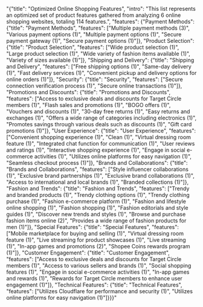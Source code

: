"{\"title\": \"Optimized Online Shopping Features\", \"intro\": \"This list represents an optimized set of product features gathered from analyzing 6 online shopping websites, totaling 114 features.\", \"features\": {\"Payment Methods\": {\"title\": \"Payment Methods\", \"features\": [\"Multiple payment methods (3)\", \"Various payment options (1)\", \"Multiple payment options (1)\", \"Secure payment gateway (1)\", \"Secure payment options (1)\"]}, \"Product Selection\": {\"title\": \"Product Selection\", \"features\": [\"Wide product selection (1)\", \"Large product selection (1)\", \"Wide variety of fashion items available (1)\", \"Variety of sizes available (1)\"]}, \"Shipping and Delivery\": {\"title\": \"Shipping and Delivery\", \"features\": [\"Free shipping options (1)\", \"Same-day delivery (1)\", \"Fast delivery services (1)\", \"Convenient pickup and delivery options for online orders (1)\"]}, \"Security\": {\"title\": \"Security\", \"features\": [\"Secure connection verification process (1)\", \"Secure online transactions (1)\"]}, \"Promotions and Discounts\": {\"title\": \"Promotions and Discounts\", \"features\": [\"Access to exclusive deals and discounts for Target Circle members (1)\", \"Flash sales and promotions (1)\", \"BOGO offers (1)\", \"Vouchers and discounts (1)\", \"30-day free returns (1)\", \"Easy returns and exchanges (1)\", \"Offers a wide range of categories including electronics (1)\", \"Promotes savings through various deals such as discounts (1)\", \"Gift card promotions (1)\"]}, \"User Experience\": {\"title\": \"User Experience\", \"features\": [\"Convenient shopping experience (1)\", \"Clean (1)\", \"Virtual dressing room feature (1)\", \"Integrated chat function for communication (1)\", \"User reviews and ratings (1)\", \"Interactive shopping experience (1)\", \"Engage in social e-commerce activities (1)\", \"Utilizes online platforms for easy navigation (1)\", \"Seamless checkout process (1)\"]}, \"Brands and Collaborations\": {\"title\": \"Brands and Collaborations\", \"features\": [\"Style influencer collaborations (1)\", \"Exclusive brand partnerships (1)\", \"Exclusive brand collaborations (1)\", \"Access to international and local brands (1)\", \"Branded collections (1)\"]}, \"Fashion and Trends\": {\"title\": \"Fashion and Trends\", \"features\": [\"Trendy and branded products (1)\", \"Trendy clothing options (1)\", \"Trendy clothing purchase (1)\", \"Fashion e-commerce platform (1)\", \"Fashion and lifestyle online shopping (1)\", \"Fashion shopping (1)\", \"Fashion editorials and style guides (1)\", \"Discover new trends and styles (1)\", \"Browse and purchase fashion items online (2)\", \"Provides a wide range of fashion products for men (1)\"]}, \"Special Features\": {\"title\": \"Special Features\", \"features\": [\"Mobile marketplace for buying and selling (1)\", \"Virtual dressing room feature (1)\", \"Live streaming for product showcases (1)\", \"Live streaming (1)\", \"In-app games and promotions (2)\", \"Shopee Coins rewards program (1)\"]}, \"Customer Engagement\": {\"title\": \"Customer Engagement\", \"features\": [\"Access to exclusive deals and discounts for Target Circle members (1)\", \"Access to various sellers and brands (1)\", \"Social shopping features (1)\", \"Engage in social e-commerce activities (1)\", \"In-app games and rewards (1)\", \"Rewards for Target Circle members to enhance user engagement (1)\"]}, \"Technical Features\": {\"title\": \"Technical Features\", \"features\": [\"Utilizes Cloudflare for performance and security (1)\", \"Utilizes online platforms for easy navigation (1)\"]}}}"